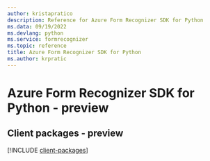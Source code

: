 ```yaml
---
author: kristapratico
description: Reference for Azure Form Recognizer SDK for Python
ms.data: 09/19/2022
ms.devlang: python
ms.service: formrecognizer
ms.topic: reference
title: Azure Form Recognizer SDK for Python
ms.author: krpratic
---
```

# Azure Form Recognizer SDK for Python - preview

## Client packages - preview
[!INCLUDE [client-packages](form-recognizer-client-index.md)]